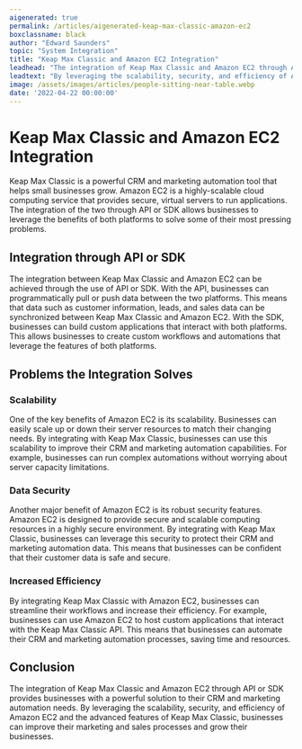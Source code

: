 ```yaml
---
aigenerated: true
permalink: /articles/aigenerated-keap-max-classic-amazon-ec2
boxclassname: black
author: "Edward Saunders"
topic: "System Integration"
title: "Keap Max Classic and Amazon EC2 Integration"
leadhead: "The integration of Keap Max Classic and Amazon EC2 through API or SDK provides businesses with a powerful solution to their CRM and marketing automation needs"
leadtext: "By leveraging the scalability, security, and efficiency of Amazon EC2 and the advanced features of Keap Max Classic, businesses can improve their marketing and sales processes and grow their businesses."
image: /assets/images/articles/people-sitting-near-table.webp
date: '2022-04-22 00:00:00'
---
```

<div class="arttext">
  <h1>Keap Max Classic and Amazon EC2 Integration</h1>

  <p>
    Keap Max Classic is a powerful CRM and marketing automation tool that helps small businesses grow. Amazon EC2 is a highly-scalable cloud computing service that provides secure, virtual servers to run applications. The integration of the two through API or SDK allows businesses to leverage the benefits of both platforms to solve some of their most pressing problems.
  </p>

  <h2>Integration through API or SDK</h2>

  <p>
    The integration between Keap Max Classic and Amazon EC2 can be achieved through the use of API or SDK. With the API, businesses can programmatically pull or push data between the two platforms. This means that data such as customer information, leads, and sales data can be synchronized between Keap Max Classic and Amazon EC2. With the SDK, businesses can build custom applications that interact with both platforms. This allows businesses to create custom workflows and automations that leverage the features of both platforms.
  </p>

  <h2>Problems the Integration Solves</h2>

  <h3>Scalability</h3>

  <p>
    One of the key benefits of Amazon EC2 is its scalability. Businesses can easily scale up or down their server resources to match their changing needs. By integrating with Keap Max Classic, businesses can use this scalability to improve their CRM and marketing automation capabilities. For example, businesses can run complex automations without worrying about server capacity limitations.
  </p>

  <h3>Data Security</h3>

  <p>
    Another major benefit of Amazon EC2 is its robust security features. Amazon EC2 is designed to provide secure and scalable computing resources in a highly secure environment. By integrating with Keap Max Classic, businesses can leverage this security to protect their CRM and marketing automation data. This means that businesses can be confident that their customer data is safe and secure.
  </p>

  <h3>Increased Efficiency</h3>

  <p>
    By integrating Keap Max Classic with Amazon EC2, businesses can streamline their workflows and increase their efficiency. For example, businesses can use Amazon EC2 to host custom applications that interact with the Keap Max Classic API. This means that businesses can automate their CRM and marketing automation processes, saving time and resources.
  </p>

  <h2>Conclusion</h2>

  <p>
    The integration of Keap Max Classic and Amazon EC2 through API or SDK provides businesses with a powerful solution to their CRM and marketing automation needs. By leveraging the scalability, security, and efficiency of Amazon EC2 and the advanced features of Keap Max Classic, businesses can improve their marketing and sales processes and grow their businesses.
  </p>

</div>